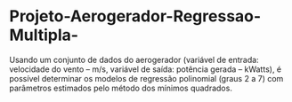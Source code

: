 # Projeto-Aerogerador-Regressao-Multipla-
Usando um conjunto de dados do aerogerador (variável de entrada: velocidade do vento – m/s, variável de saída: potência gerada – kWatts), é possível determinar os modelos de regressão polinomial (graus 2 a 7) com parâmetros estimados pelo método dos mínimos quadrados.
